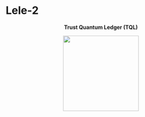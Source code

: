 # Lele-2
<!DOCTYPE html>
<html lang="en">
<head>
  <meta charset="UTF-8">
  <meta http-equiv="X-UA-Compatible" content="IE=Edge">
  <meta name="viewport" content="width=device-width, initial-scale=1">

  <title>kill me</title>
  
  <!-- HTML -->
  

  <!-- Custom Styles -->
  <link rel="stylesheet" href="style.css">
</head>

<body>
  <center>
  <p><b>Trust Quantum Ledger (TQL)</b></p>
  </center>
  <center>
  <img src="TQL.jpg" widght="200px" height="200px">
  </center>
  <!-- Project -->
  <script src="main.js"></script>
</body>
</html>